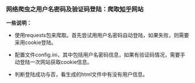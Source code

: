 ### 网络爬虫之用户名密码及验证码登陆：爬取[知乎](http://www.zhihu.com/)网站 

**一些说明：** 

* 使用requests包来爬取。首先尝试用用户名密码自动登陆，如果失败，则需要采用cookie登陆。  

* 配置文件config.ini，其中包括用户名密码信息，如果有验证码情况，需要手动登陆一次网站获取cookie信息。  

* 判断登陆成功与否，看生成的html文件中有没有用户信息。
